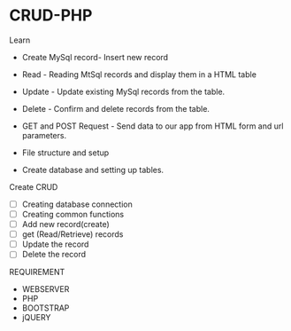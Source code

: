 # CRUD-PHP
Learn 
- Create MySql record- Insert new record
- Read - Reading MtSql records and display them in a HTML table
- Update - Update existing MySql records from the table.
- Delete - Confirm and delete records from the table.
- GET and POST Request - Send data to our app from HTML form and url parameters.
- File structure and setup

- Create database and setting up tables.

Create CRUD
- [ ] Creating database connection
- [ ] Creating common functions
- [ ] Add new record(create)
- [ ] get (Read/Retrieve) records 
- [ ] Update the record
- [ ] Delete the record

REQUIREMENT
* WEBSERVER
* PHP
* BOOTSTRAP
* jQUERY
